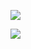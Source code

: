 ![](https://youpaiyun.zongqilive.cn/image/20200604193214.png)

![](https://youpaiyun.zongqilive.cn/image/20200604193231.png)

